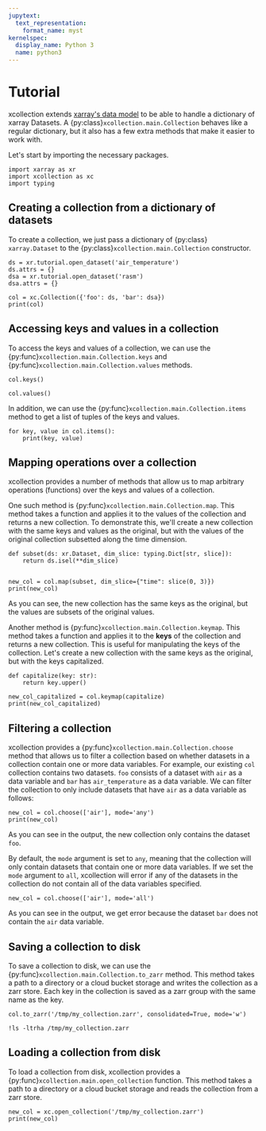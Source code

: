 ```yaml
---
jupytext:
  text_representation:
    format_name: myst
kernelspec:
  display_name: Python 3
  name: python3
---
```


# Tutorial

xcollection extends [xarray's data model](https://xarray.pydata.org/en/stable/getting-started-guide/why-xarray.html) to be able to handle a dictionary of xarray Datasets. A {py:class}`xcollection.main.Collection` behaves like a regular dictionary, but it also has a few extra methods that make it easier to work with.

Let's start by importing the necessary packages.

```{code-cell} ipython3
import xarray as xr
import xcollection as xc
import typing
```

## Creating a collection from a dictionary of datasets

To create a collection, we just pass a dictionary of {py:class} `xarray.Dataset` to the {py:class}`xcollection.main.Collection` constructor.

```{code-cell} ipython3
ds = xr.tutorial.open_dataset('air_temperature')
ds.attrs = {}
dsa = xr.tutorial.open_dataset('rasm')
dsa.attrs = {}
```

```{code-cell} ipython3
col = xc.Collection({'foo': ds, 'bar': dsa})
print(col)
```

## Accessing keys and values in a collection

To access the keys and values of a collection, we can use the {py:func}`xcollection.main.Collection.keys` and {py:func}`xcollection.main.Collection.values` methods.

```{code-cell} ipython3
col.keys()
```

```{code-cell} ipython3
col.values()
```

In addition, we can use the {py:func}`xcollection.main.Collection.items` method to get a list of tuples of the keys and values.

```{code-cell} ipython3
for key, value in col.items():
    print(key, value)
```

## Mapping operations over a collection

xcollection provides a number of methods that allow us to map arbitrary operations (functions) over the keys and values of a collection.

One such method is {py:func}`xcollection.main.Collection.map`. This method takes a function and applies it to the values of the collection and returns a new collection.
To demonstrate this, we'll create a new collection with the same keys and values as the original, but with the values of the original collection subsetted along the time dimension.

```{code-cell} ipython3
def subset(ds: xr.Dataset, dim_slice: typing.Dict[str, slice]):
    return ds.isel(**dim_slice)


new_col = col.map(subset, dim_slice={"time": slice(0, 3)})
print(new_col)
```

As you can see, the new collection has the same keys as the original, but the values are subsets of the original values.

Another method is {py:func}`xcollection.main.Collection.keymap`. This method takes a function and applies it to the **keys** of the collection and returns a new collection. This is useful for manipulating the keys of the collection. Let's create a new collection with the same keys as the original, but with the keys capitalized.

```{code-cell} ipython3
def capitalize(key: str):
    return key.upper()

new_col_capitalized = col.keymap(capitalize)
print(new_col_capitalized)
```

## Filtering a collection

xcollection provides a {py:func}`xcollection.main.Collection.choose` method that allows us to filter a collection based on whether datasets in a collection contain one or more data variables. For example, our existing `col` collection contains two datasets. `foo` consists of a dataset with `air` as a data variable and `bar` has `air_temperature` as a data variable. We can filter the collection to only include datasets that have `air` as a data variable as follows:

```{code-cell} ipython3
new_col = col.choose(['air'], mode='any')
print(new_col)
```

As you can see in the output, the new collection only contains the dataset `foo`.

By default, the `mode` argument is set to `any`, meaning that the collection will only contain datasets that contain one or more data variables. If we set the `mode` argument to `all`, xcollection will error if any of the datasets in the collection do not contain all of the data variables specified.

```{code-cell} ipython3
new_col = col.choose(['air'], mode='all')
```

As you can see in the output, we get error because the dataset `bar` does not contain the `air` data variable.

## Saving a collection to disk

To save a collection to disk, we can use the {py:func}`xcollection.main.Collection.to_zarr` method. This method takes a path to a directory or a cloud bucket storage and writes the collection as a zarr store. Each key in the collection is saved as a zarr group with the same name as the key.

```{code-cell} ipython3
col.to_zarr('/tmp/my_collection.zarr', consolidated=True, mode='w')
```

```{code-cell} ipython3
!ls -ltrha /tmp/my_collection.zarr
```

## Loading a collection from disk

To load a collection from disk, xcollection provides a {py:func}`xcollection.main.open_collection` function. This method takes a path to a directory or a cloud bucket storage and reads the collection from a zarr store.

```{code-cell} ipython3
new_col = xc.open_collection('/tmp/my_collection.zarr')
print(new_col)
```
